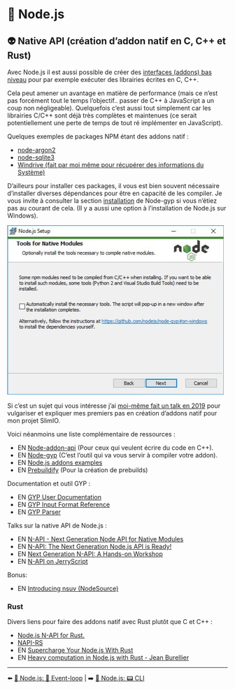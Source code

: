 # 🐢 Node.js

## 👽 Native API (création d’addon natif en C, C++ et Rust)

Avec Node.js il est aussi possible de créer des [interfaces (addons) bas niveau](https://nodejs.org/api/n-api.html) pour par exemple exécuter des librairies écrites en C, C++.

Cela peut amener un avantage en matière de performance (mais ce n’est pas forcément tout le temps l’objectif.. passer de C++ à JavaScript a un coup non négligeable). Quelquefois c’est aussi tout simplement car les librairies C/C++ sont déjà très complètes et maintenues (ce serait potentiellement une perte de temps de tout ré implémenter en JavaScript).

Quelques exemples de packages NPM étant des addons natif :

- [node-argon2](https://github.com/ranisalt/node-argon2)
- [node-sqlite3](https://github.com/mapbox/node-sqlite3)
- [Windrive (fait par moi même pour récupérer des informations du Système)](https://github.com/SlimIO/Windrive)

D’ailleurs pour installer ces packages, il vous est bien souvent nécessaire d’installer diverses dépendances pour être en capacité de les compiler. Je vous invite à consulter la section [installation](https://github.com/nodejs/node-gyp#installation) de Node-gyp si vous n’étiez pas au courant de cela. (Il y a aussi une option à l’installation de Node.js sur Windows).

<img src="../../../assets/nodejs/setup.png">

Si c’est un sujet qui vous intéresse j’ai [moi-même fait un talk en 2019](https://www.youtube.com/watch?v=rvmnnlYf3lk) pour vulgariser et expliquer mes premiers pas en création d’addons natif pour mon projet SlimIO.

Voici néanmoins une liste complémentaire de ressources :

- EN [Node-addon-api](https://github.com/nodejs/node-addon-api) (Pour ceux qui veulent écrire du code en C++).
- EN [Node-gyp](https://github.com/nodejs/node-gyp) (C’est l’outil qui va vous servir à compiler votre addon).
- EN [Node.js addons examples](https://github.com/JoseJPR/nodejs-addons)
- EN [Prebuildify](https://github.com/prebuild/prebuildify) (Pour la création de prebuilds)

Documentation et outil GYP :

- EN [GYP User Documentation](https://gyp.gsrc.io/docs/UserDocumentation.md)
- EN [GYP Input Format Reference](https://gyp.gsrc.io/docs/InputFormatReference.md)
- EN [GYP Parser](https://github.com/addaleax/gyp-parser)

Talks sur la native API de Node.js :

- EN [N-API - Next Generation Node API for Native Modules](https://www.youtube.com/watch?v=-Oniup60Afs)
- EN [N-API: The Next Generation Node.js API is Ready!](https://www.youtube.com/watch?v=BrJcsYjp8Nw&list=PLfMzBWSH11xaZvhv1X5Fq1H-oMdnAtG6k&index=54)
- EN [Next Generation N-API: A Hands-on Workshop](https://www.youtube.com/watch?v=-v4Q0y4CeRA&list=PLfMzBWSH11xZPfWcC0DqFqKo_reMP58mw&index=44)
- EN [N-API on JerryScript](https://www.youtube.com/watch?v=Pxabz_FA1IU&list=PLfMzBWSH11xaZvhv1X5Fq1H-oMdnAtG6k&index=69)

Bonus:

- EN [Introducing nsuv (NodeSource)](https://nodesource.com/blog/intro-nsuv)

### Rust

Divers liens pour faire des addons natif avec Rust plutôt que C et C++ :

- [Node.js N-API for Rust.](https://www.youtube.com/watch?v=UzTPBy2acio)
- [NAPI-RS](https://github.com/napi-rs)
- EN [Supercharge Your Node.js With Rust](https://www.yieldcode.blog/post/supercharge-nodejs-with-rust/)
- EN [Heavy computation in Node.js with Rust - Jean Burellier](https://www.youtube.com/watch?v=yme8ZZqa8NQ)

---

⬅️ [🐢 Node.js: 🎡 Event-loop](./5-event-loop.mdd) |
➡️ [🐢 Node.js: 📟 CLI](./7-cli.md)
